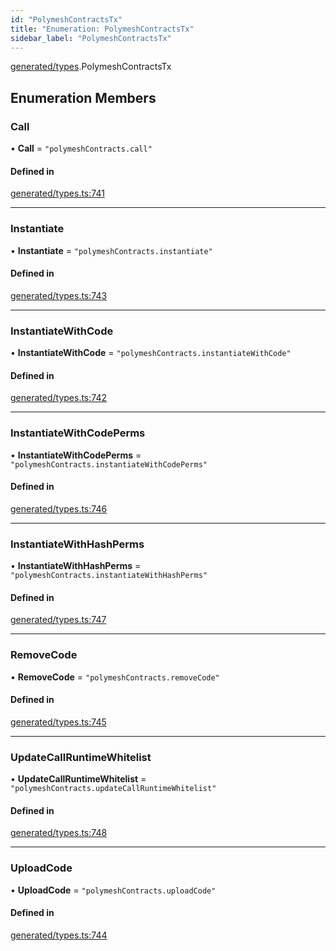 ```yaml
---
id: "PolymeshContractsTx"
title: "Enumeration: PolymeshContractsTx"
sidebar_label: "PolymeshContractsTx"
---
```


[generated/types](../../../../modules/Generated/Types/Types.md).PolymeshContractsTx

## Enumeration Members

### Call

• **Call** = ``"polymeshContracts.call"``

#### Defined in

[generated/types.ts:741](https://github.com/PolymeshAssociation/polymesh-sdk/blob/d4e2c127f/src/generated/types.ts#L741)

___

### Instantiate

• **Instantiate** = ``"polymeshContracts.instantiate"``

#### Defined in

[generated/types.ts:743](https://github.com/PolymeshAssociation/polymesh-sdk/blob/d4e2c127f/src/generated/types.ts#L743)

___

### InstantiateWithCode

• **InstantiateWithCode** = ``"polymeshContracts.instantiateWithCode"``

#### Defined in

[generated/types.ts:742](https://github.com/PolymeshAssociation/polymesh-sdk/blob/d4e2c127f/src/generated/types.ts#L742)

___

### InstantiateWithCodePerms

• **InstantiateWithCodePerms** = ``"polymeshContracts.instantiateWithCodePerms"``

#### Defined in

[generated/types.ts:746](https://github.com/PolymeshAssociation/polymesh-sdk/blob/d4e2c127f/src/generated/types.ts#L746)

___

### InstantiateWithHashPerms

• **InstantiateWithHashPerms** = ``"polymeshContracts.instantiateWithHashPerms"``

#### Defined in

[generated/types.ts:747](https://github.com/PolymeshAssociation/polymesh-sdk/blob/d4e2c127f/src/generated/types.ts#L747)

___

### RemoveCode

• **RemoveCode** = ``"polymeshContracts.removeCode"``

#### Defined in

[generated/types.ts:745](https://github.com/PolymeshAssociation/polymesh-sdk/blob/d4e2c127f/src/generated/types.ts#L745)

___

### UpdateCallRuntimeWhitelist

• **UpdateCallRuntimeWhitelist** = ``"polymeshContracts.updateCallRuntimeWhitelist"``

#### Defined in

[generated/types.ts:748](https://github.com/PolymeshAssociation/polymesh-sdk/blob/d4e2c127f/src/generated/types.ts#L748)

___

### UploadCode

• **UploadCode** = ``"polymeshContracts.uploadCode"``

#### Defined in

[generated/types.ts:744](https://github.com/PolymeshAssociation/polymesh-sdk/blob/d4e2c127f/src/generated/types.ts#L744)
